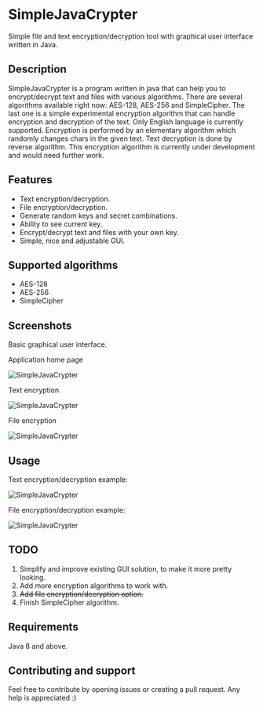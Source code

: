 # SimpleJavaCrypter

Simple file and text encryption/decryption tool with graphical user interface written in Java.

## Description

SimpleJavaCrypter is a program written in java that can help you to encrypt/decrypt text and files with various algorithms. There are several algorithms available right now: AES-128, AES-256 and SimpleCipher. The last one is a simple experimental encryption algorithm that can handle encryption and decryption of the text. Only English language is currently supported. Encryption is performed by an elementary algorithm which randomly changes chars in the given text. Text decryption is done by reverse algorithm. This encryption algorithm is currently under development and would need further work.

## Features

* Text encryption/decryption.
* File encryption/decryption.
* Generate random keys and secret combinations.
* Ability to see current key.
* Encrypt/decrypt text and files with your own key.
* Simple, nice and adjustable GUI.

## Supported algorithms

* AES-128
* AES-256
* SimpleCipher

## Screenshots

Basic graphical user interface.

Application home page

![SimpleJavaCrypter](https://raw.githubusercontent.com/MasterFlomaster1/SimpleJavaCrypter/master/content/1m.png)

Text encryption

![SimpleJavaCrypter](https://raw.githubusercontent.com/MasterFlomaster1/SimpleJavaCrypter/master/content/2m.png)

File encryption

![SimpleJavaCrypter](https://raw.githubusercontent.com/MasterFlomaster1/SimpleJavaCrypter/master/content/3m.png)

## Usage

Text encryption/decryption example: 

![SimpleJavaCrypter](https://raw.githubusercontent.com/MasterFlomaster1/SimpleJavaCrypter/master/content/usage1.gif)

File encryption/decryption example:

![SimpleJavaCrypter](https://raw.githubusercontent.com/MasterFlomaster1/SimpleJavaCrypter/master/content/usage2.gif)

## TODO

1) Simplify and improve existing GUI solution, to make it more pretty looking.
2) Add more encryption algorithms to work with.
3) ~~Add file encryption/decryption option.~~
4) Finish SimpleCipher algorithm.

## Requirements

Java 8 and above.

## Contributing and support

Feel free to contribute by opening issues or creating a pull request. Any help is appreciated :)

